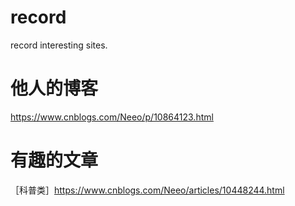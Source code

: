 # record
record interesting sites.


# 他人的博客

https://www.cnblogs.com/Neeo/p/10864123.html


# 有趣的文章

［科普类］https://www.cnblogs.com/Neeo/articles/10448244.html
